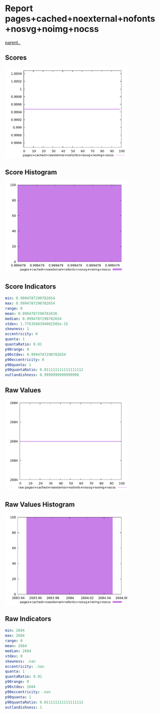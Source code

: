 # Report pages+cached+noexternal+nofonts+nosvg+noimg+nocss

[parent..](./..)  


## Scores

![score](./score.png)  

## Score Histogram

![hist](./hist.png)  

## Score Indicators

```yaml
min: 0.9994787290782654
max: 0.9994787290782654
range: 0
mean: 0.9994787290782636
median: 0.9994787290782654
stdev: 1.7763568394002505e-15
skewness: 1
eccentricity: 0
quanta: 1
quantaRatio: 0.01
p90range: 0
p90stdev: 0.9994787290782654
p90eccentricity: 0
p90quanta: 1
p90quantaRatio: 0.011111111111111112
outlandishness: 0.9999999999999998

```

## Raw Values

![raw](./raw.png)  

## Raw Values Histogram

![raw hist](./raw_hist.png)  

## Raw Indicators

```yaml
min: 2684
max: 2684
range: 0
mean: 2684
median: 2684
stdev: 0
skewness: .nan
eccentricity: .nan
quanta: 1
quantaRatio: 0.01
p90range: 0
p90stdev: 2684
p90eccentricity: .nan
p90quanta: 1
p90quantaRatio: 0.011111111111111112
outlandishness: 1

```

<style>
  img {
    max-width: 80%;
  }
</style>
      
